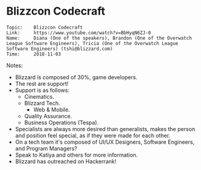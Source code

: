 # Blizzcon Codecraft

```
Topic:    Blizzcon Codecraft
Link:     https://www.youtube.com/watch?v=BbHyqN6ZJ-0
Name:     Diana (One of the speakers), Brandon (One of the Overwatch League Software Engineers), Tricia (One of the Overwatch League Software Engineers) (tshi@blizzard.com)
Time:     2018-11-03
```

Notes:

- Blizzard is composed of 30%, game developers.
- The rest are support!
- Support is as follows:
  - Cinematics.
  - Blizzard Tech.
    - Web & Mobile.
  - Quality Assurance.
  - Business Operations (Tespa).
- Specialists are always more desired than generalists, makes the person and position feel special, as if they were made for each other.
- On a tech team it's composed of UI/UX Designers, Software Engineers, and Program Managers?
- Speak to Katiya and others for more information.
- Blizzard has outreached on Hackerrank!
